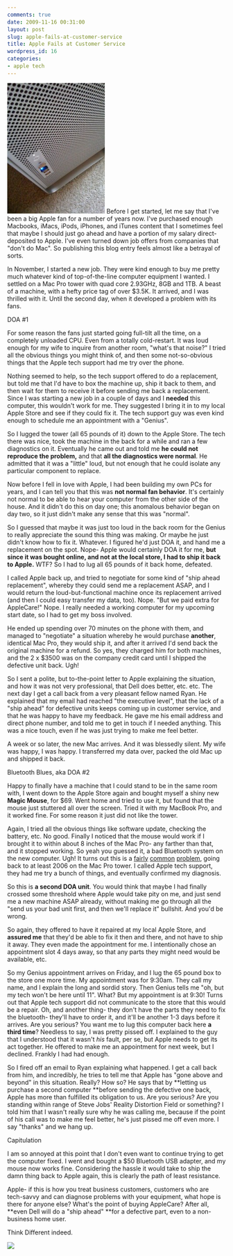 ```yaml
---
comments: true
date: 2009-11-16 00:31:00
layout: post
slug: apple-fails-at-customer-service
title: Apple Fails at Customer Service
wordpress_id: 16
categories:
- apple tech
---
```


![image](/images/2009/11/bluetoothmac.jpg)
Before I get started, let me say that I've been a big Apple fan for a number of years now. I've purchased enough Macbooks, iMacs, iPods, iPhones, and iTunes content that I sometimes feel that maybe I should just go ahead and have a portion of my salary direct-deposited to Apple. I've even turned down job offers from companies that "don't do Mac". So publishing this blog entry feels almost like a betrayal of sorts.








In November, I started a new job. They were kind enough to buy me pretty much whatever kind of top-of-the-line computer equipment I wanted. I settled on a Mac Pro tower with quad core 2.93GHz, 8GB and 1TB. A beast of a machine, with a hefty price tag of over $3.5K. It arrived, and I was thrilled with it. Until the second day, when it developed a problem with its fans.




DOA #1




For some reason the fans just started going full-tilt all the time, on a completely unloaded CPU. Even from a totally cold-restart. It was loud enough for my wife to inquire from another room, "what's that noise?" I tried all the obvious things you might think of, and then some not-so-obvious things that the Apple tech support had me try over the phone.




Nothing seemed to help, so the tech support offered to do a replacement, but told me that I'd have to box the machine up, ship it back to them, and then wait for them to receive it before sending me back a replacement. Since I was starting a new job in a couple of days and I **needed** this computer, this wouldn't work for me. They suggested I bring it in to my local Apple Store and see if they could fix it. The tech support guy was even kind enough to schedule me an appointment with a "Genius".




So I lugged the tower (all 65 pounds of it) down to the Apple Store. The tech there was nice, took the machine in the back for a while and ran a few diagnostics on it. Eventually he came out and told me **he could not reproduce the problem,** and that **all the diagnostics were normal**. He admitted that it was a "little" loud, but not enough that he could isolate any particular component to replace.




Now before I fell in love with Apple, I had been building my own PCs for years, and I can tell you that this was **not normal fan behavior**. It's certainly not normal to be able to hear your computer from the other side of the house. And it didn't do this on day one; this anomalous behavior began on day two, so it just didn't make any sense that this was "normal".




So I guessed that maybe it was just too loud in the back room for the Genius to really appreciate the sound this thing was making. Or maybe he just didn't know how to fix it. Whatever. I figured he'd just DOA it, and hand me a replacement on the spot. Nope- Apple would certainly DOA it for me, **but since it was bought online, and not at the local store, I had to ship it back to Apple.** WTF? So I had to lug all 65 pounds of it back home, defeated.




I called Apple back up, and tried to negotiate for some kind of "ship ahead replacement", whereby they could send me a replacement ASAP, and I would return the loud-but-functional machine once its replacement arrived (and then I could easy transfer my data, too). Nope. "But we paid extra for AppleCare!" Nope. I really needed a working computer for my upcoming start date, so I had to get my boss involved.




He ended up spending over 70 minutes on the phone with them, and managed to "negotiate" a situation whereby he would purchase **another**, identical Mac Pro, they would ship it, and after it arrived I'd send back the original machine for a refund. So yes, they charged him for both machines, and the 2 x $3500 was on the company credit card until I shipped the defective unit back. Ugh!




So I sent a polite, but to-the-point letter to Apple explaining the situation, and how it was not very professional, that Dell does better, etc. etc. The next day I get a call back from a very pleasant fellow named Ryan. He explained that my email had reached "the executive level", that the lack of a "ship ahead" for defective units keeps coming up in customer service, and that he was happy to have my feedback. He gave me his email address and direct phone number, and told me to get in touch if I needed anything. This was a nice touch, even if he was just trying to make me feel better.




A week or so later, the new Mac arrives. And it was blessedly silent. My wife was happy, I was happy. I transferred my data over, packed the old Mac up and shipped it back.




Bluetooth Blues, aka DOA #2




Happy to finally have a machine that I could stand to be in the same room with, I went down to the Apple Store again and bought myself a shiny new **Magic Mouse**, for $69. Went home and tried to use it, but found that the mouse just stuttered all over the screen. Tried it with my MacBook Pro, and it worked fine. For some reason it just did not like the tower.




Again, I tried all the obvious things like software update, checking the battery, etc. No good. Finally I noticed that the mouse would work if I brought it to within about 8 inches of the Mac Pro- any farther than that, and it stopped working. So yeah you guessed it, a bad Bluetooth system on the new computer. Ugh! It turns out this is a [fairly](http://2718.us/blog/2009/10/26/mac-pro-2007-bluetooth/) [common](http://www.macosxhints.com/article.php?story=20060928062014272) [problem](http://www.mcelhearn.com/2007/04/19/apple-bungles-bluetooth-in-mac-pro/), going back to at least 2006 on the Mac Pro tower. I called Apple tech support, they had me try a bunch of things, and eventually confirmed my diagnosis.




So this is **a second DOA unit**. You would think that maybe I had finally crossed some threshold where Apple would take pity on me, and just send me a new machine ASAP already, without making me go through all the "send us your bad unit first, and then we'll replace it" bullshit. And you'd be wrong.




So again, they offered to have it repaired at my local Apple Store, and **assured me** that they'd be able to fix it then and there, and not have to ship it away. They even made the appointment for me. I intentionally chose an appointment slot 4 days away, so that any parts they might need would be available, etc.




So my Genius appointment arrives on Friday, and I lug the 65 pound box to the store one more time. My appointment was for 9:30am. They call my name, and I explain the long and sordid story. Then Genius tells me "oh, but my tech won't be here until 11". What? But my appointment is at 9:30! Turns out that Apple tech support did not communicate to the store that this would be a repair. Oh, and another thing- they don't have the parts they need to fix the bluetooth- they'll have to order it, and it'll be another 1-3 days before it arrives. Are you serious? You want me to lug this computer back here **a third time**? Needless to say, I was pretty pissed off. I explained to the guy that I understood that it wasn't _his_ fault, per se, but Apple needs to get its act together. He offered to make me an appointment for next week, but I declined. Frankly I had had enough.




So I fired off an email to Ryan explaining what happened. I get a call back from him, and incredibly, he tries to tell me that Apple has "gone above and beyond" in this situation. Really? How so? He says that by **letting us purchase a second computer **before sending the defective one back, Apple has more than fulfilled its obligation to us. Are you serious? Are you standing within range of Steve Jobs' Reality Distortion Field or something? I told him that I wasn't really sure why he was calling me, because if the point of his call was to make me feel better, he's just pissed me off even more. I say "thanks" and we hang up.




Capitulation




I am so annoyed at this point that I don't even want to continue trying to get the computer fixed. I went and bought a $50 Bluetooth USB adapter, and my mouse now works fine. Considering the hassle it would take to ship the damn thing back to Apple again, this is clearly the path of least resistance.




Apple- if this is how you treat business customers, customers who are tech-savvy and can diagnose problems with your equipment, what hope is there for anyone else? What's the point of buying AppleCare? After all, **even Dell will do a "ship ahead" **for a defective part, even to a non-business home user.




Think Different indeed.










![](https://blogger.googleusercontent.com/tracker/3562558747791280858-8841453936554877048?l=garmhold.blogspot.com)
